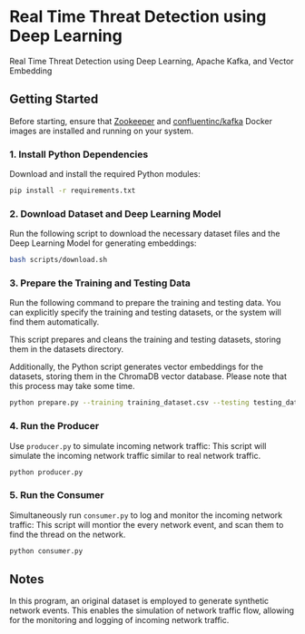 # Real Time Threat Detection using Deep Learning

Real Time Threat Detection using Deep Learning, Apache Kafka, and Vector Embedding

## Getting Started

Before starting, ensure that [Zookeeper](https://hub.docker.com/_/zookeeper) and [confluentinc/kafka](https://github.com/confluentinc/confluent-kafka-python) Docker images are installed and running on your system.

### 1. Install Python Dependencies

Download and install the required Python modules:

```bash
pip install -r requirements.txt
```

### 2. Download Dataset and Deep Learning Model

Run the following script to download the necessary dataset files and the Deep Learning Model for generating embeddings:

```bash
bash scripts/download.sh
```

### 3. Prepare the Training and Testing Data

Run the following command to prepare the training and testing data. You can explicitly specify the training and testing datasets, or the system will find them automatically.

This script prepares and cleans the training and testing datasets, storing them in the datasets directory. 

Additionally, the Python script generates vector embeddings for the datasets, storing them in the ChromaDB vector database. Please note that this process may take some time.

```bash
python prepare.py --training training_dataset.csv --testing testing_dataset.csv
```

### 4. Run the Producer

Use `producer.py` to simulate incoming network traffic: This script will simulate the incoming network traffic similar to real network traffic.

```bash
python producer.py
```

### 5. Run the Consumer

Simultaneously run `consumer.py` to log and monitor the incoming network traffic: This script will montior the every network event, and scan them to find the thread on the network.

```bash
python consumer.py
```

## Notes
In this program, an original dataset is employed to generate synthetic network events. This enables the simulation of network traffic flow, allowing for the monitoring and logging of incoming network traffic.